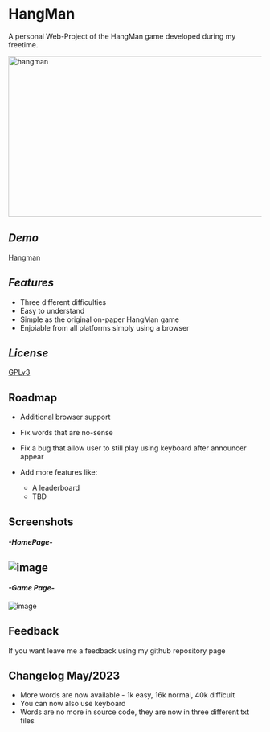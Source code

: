 
# HangMan

A personal Web-Project of the HangMan game developed during my freetime.

<img src="https://socialify.git.ci/LobbyLobs/hangman/image?description=1&font=KoHo&language=1&name=1&owner=1&theme=Dark" alt="hangman" width="640" height="320" />

## _Demo_
[Hangman](https://gabrielelobosco.github.io/hangman/)
## _Features_

- Three different difficulties
- Easy to understand
- Simple as the original on-paper HangMan game
- Enjoiable from all platforms simply using a browser


## _License_

[GPLv3](https://choosealicense.com/licenses/gpl-3.0/)


## Roadmap

- Additional browser support
- Fix words that are no-sense
- Fix a bug that allow user to still play using keyboard after announcer appear
- Add more features like:

    - A leaderboard
    - TBD


## Screenshots

#### _-HomePage-_
![image](https://github.com/LobbyLobs/hangman/assets/54267726/3ce01667-066a-4b17-ae14-9f006158b30f)
-
#### _-Game Page-_
![image](https://github.com/LobbyLobs/hangman/assets/54267726/11a509fc-1a57-4494-a810-d27b636d3453)

## Feedback

If you want leave me a feedback using my github repository page

## Changelog May/2023
- More words are now available - 1k easy, 16k normal, 40k difficult
- You can now also use keyboard
- Words are no more in source code, they are now in three different txt files
